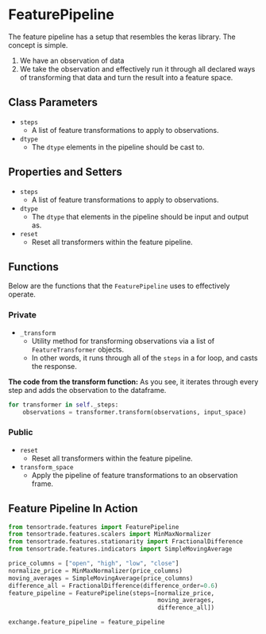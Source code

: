 # FeaturePipeline

The feature pipeline has a setup that resembles the keras library. The concept is simple. 

1. We have an observation of data
2. We take the observation and effectively run it through all declared ways of transforming that data and turn the result into a feature space.

## Class Parameters
* `steps` 
  * A list of feature transformations to apply to observations.
* `dtype`
  * The `dtype` elements in the pipeline should be cast to.

## Properties and Setters

* `steps`
  * A list of feature transformations to apply to observations.
* `dtype`
  * The `dtype` that elements in the pipeline should be input and output as.
* `reset`
  * Reset all transformers within the feature pipeline.




## Functions

Below are the functions that the `FeaturePipeline` uses to effectively operate. 

### Private
* `_transform`
  * Utility method for transforming observations via a list of `FeatureTransformer` objects.
  * In other words, it runs through all of the `steps` in a for loop, and casts the response. 

**The code from the transform function:**
As you see, it iterates through every step and adds the observation to the dataframe.
```py
for transformer in self._steps:
    observations = transformer.transform(observations, input_space)
```


### Public

* `reset`
  * Reset all transformers within the feature pipeline.
* `transform_space`
  * Apply the pipeline of feature transformations to an observation frame.

## Feature Pipeline In Action

```py
from tensortrade.features import FeaturePipeline
from tensortrade.features.scalers import MinMaxNormalizer
from tensortrade.features.stationarity import FractionalDifference
from tensortrade.features.indicators import SimpleMovingAverage

price_columns = ["open", "high", "low", "close"]
normalize_price = MinMaxNormalizer(price_columns)
moving_averages = SimpleMovingAverage(price_columns)
difference_all = FractionalDifference(difference_order=0.6)
feature_pipeline = FeaturePipeline(steps=[normalize_price,
                                          moving_averages,
                                          difference_all])

exchange.feature_pipeline = feature_pipeline
```